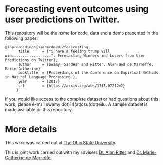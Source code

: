 # Forecasting event outcomes using user predictions on Twitter.



This repository will be the home for code, data and a demo presented in the following paper:


    @inproceedings{ssarmcdm2017forecasting,
  	      title      = {"i have a feeling trump will win..................": Forecasting Winners and Losers from User Predictions on Twitter},
  	      author     = {Swamy, Sandesh and Ritter, Alan and de Marneffe, Marie-Catherine},
  	      booktitle  = {Proceedings of the Conference on Empirical Methods in Natural Language Processing.},
  	      year       = {2017},
  	      url        = {https://arxiv.org/abs/1707.07212v2}
  	     } 



If you would like access to the complete dataset or had questions about this work, please e-mail swamy(dot)14(at)osu(dot)edu. A sample dataset is made available on this repository.

# More details

This work was carried out at [The Ohio State University](https://www.osu.edu/). 

This is joint work carried out with my advisers [Dr. Alan Ritter](aritter.github.io) and [Dr. Marie-Catherine de Marneffe](http://www.ling.ohio-state.edu/~demarneffe.1/). 
